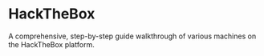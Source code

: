 # HackTheBox
A comprehensive, step-by-step guide walkthrough of various machines on the HackTheBox platform.
